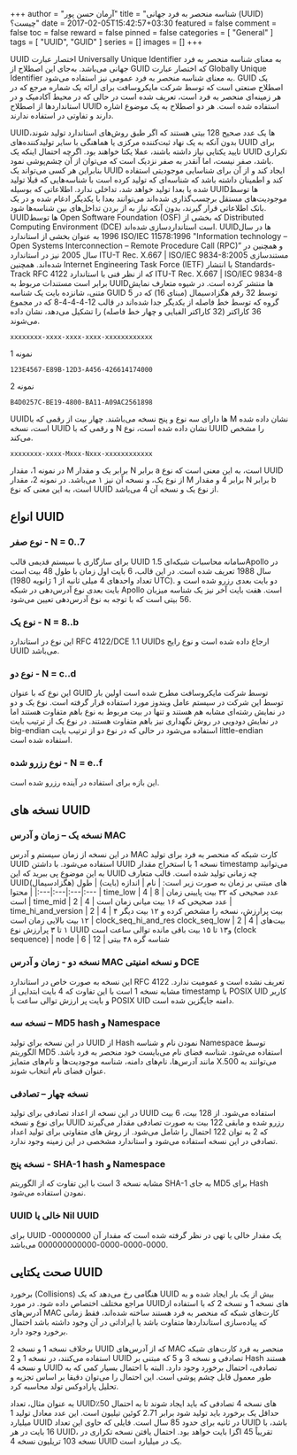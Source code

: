 +++
author = "آرمان حسن پور"
title = "شناسه منحصر به فرد جهانی (UUID) چیست؟" 
date = 2017-02-05T15:42:57+03:30
featured = false
comment = false
toc = false
reward = false
pinned = false
categories = [
	"General"
]
tags = [
    "UUID", "GUID"
]
series = []
images = []
+++

UUID اختصار عبارت Universally Unique Identifier به معنای شناسه منحصر به فرد جهانی می‌باشد. به‌جای این اصطلاح از GUID که اختصار عبارت Globally Unique Identifier به معنای شناسه منحصر به فرد عمومی نیز استفاده می‌شود. GUID یک اصطلاح صنعتی است که توسط شرکت مایکروسافت برای ارائه یک شماره مرجع که در هر زمینه‌ای منحصر به فرد است، تعریف شده است در حالی که در محیط آکادمیک و در استانداردها از اصطلاح UUID استفاده شده است. هر دو اصطلاح به یک موضوع اشاره دارند و تفاوتی در استفاده ندارند.
<!--more-->
UUIDها یک عدد صحیح 128 بیتی هستند که اگر طبق روش‌های استاندارد تولید شوند، بدون آنکه به یک نهاد ثبت‌کننده مرکزی یا هماهنگی با سایر تولیدکننده‌های UUID برای تایید یکتایی نیاز داشته باشند، عملا یکتا خواهند بود. اگرچه احتمال اینکه یک UUID تکراری باشد، صفر نیست، اما آنقدر به صفر نزدیک است که می‌توان از آن چشم‌پوشی نمود.
<br>
بنابراین هر کسی می‌تواند یک UUID ایجاد کند و از آن برای شناسایی موجودیتی استفاده کند و اطمینان داشته باشد که شناسه‌ای که تولید کرده ‌است با شناسه‌هایی که قبلا تولید شده یا بعدا تولید خواهد شد، تداخلی ندارد. اطلاعاتی که بوسیله UUIDها توسط موجودیت‌های مستقل برچسب‌گذاری شده‌اند می‌توانند بعدا با یکدیگر ادغام شده و در یک بانک اطلاعاتی قرار گیرند، بدون آنکه نیاز به از بردن تداخل‌های بین شناسه‌ها شود.
<br>
UUIDها توسط Open Software Foundation (OSF) که بخشی از Distributed Computing Environment (DCE) است استانداردسازی شده‌اند. UUIDها در سال 1996 به عنوان بخشی از استاندارد ISO/IEC 11578:1996 "Information technology – Open Systems Interconnection – Remote Procedure Call (RPC)” و همچنین در سال 2005 نیز در استاندارد ITU-T Rec. X.667 | ISO/IEC 9834-8:2005 مستندسازی شده‌اند. همچنین Internet Engineering Task Force (IETF) با انتشار Standards-Track RFC 4122 که از نظر فنی با استاندارد ITU-T Rec. X.667 | ISO/IEC 9834-8 برابر است مستندات مربوط به UUIDها منتشر کرده است.
در شیوه متعارف نمایش متنی، شانزده بایت یک شناسه GUID توسط 32 رقم هگزادسیمال (مبنای 16) که در 5 گروه که توسط خط فاصله از یکدیگر جدا شده‌اند در قالب 12-4-4-4-8 که در مجموع 36 کاراکتر (32 کاراکتر الفبایی و چهار خط فاصله) را تشکیل می‌دهد، نشان داده می‌شوند. 
```Text
xxxxxxxx-xxxx-xxxx-xxxx-xxxxxxxxxxxx
```
نمونه 1
```Text
123E4567-E89B-12D3-A456-426614174000
```
نمونه 2
```Text
B4D0257C-BE19-4800-BA11-A09AC2561898
```
UUIDها دارای سه نوع و پنج نسخه می‌باشند. چهار بیت از رقمی که با M نشان داده شده ‌است، نسخه UUID و رقمی که با N نشان داده شده ‌است، نوع UUID را مشخص می‌کند.
```Text
xxxxxxxx-xxxx-Mxxx-Nxxx-xxxxxxxxxxxx
```
در نمونه 1، مقدار M برابر یک و مقدار N برابر a است، به این معنی است که نوع UUID از نوع یک، و نسخه آن نیز ۱ می‌باشد.
در نمونه 2،  مقدار M برابر 4 و مقدار N برابر b است، به این معنی که نوع UUID از نوع یک و نسخه آن 4 می‌باشد.

## انواع UUID

### نوع صفر - N = 0..7
برای سازگاری با سیستم قدیمی قالب UUID 1.5 سامانه محاسبات شبکه‌ایApollo  در سال 1988 تعریف شده ‌است. در این قالب، 6 بایت اول زمان با طول 48 بیت است (تعداد واحدهای 4 میلی ثانیه از 1 ژانویه 1980 UTC). دو بایت بعدی رزرو شده است و بایت بعدی نوع آدرس‌دهی در شبکه Apollo است. هفت بایت آخر نیز یک شناسه میزبان 56 بیتی است که با توجه به نوع آدرس‌دهی تعیین می‌شود.

### نوع یک - N = 8..b
این نوع در استاندارد RFC 4122/DCE 1.1 UUIDs ارجاع داده شده است و نوع رایج UUID می‌باشد.

### نوع دو - N = c..d
این نوع که با عنوان GUID توسط شرکت مایکروسافت مطرح شده است اولین بار توسط این شرکت در سیستم عامل ویندوز مورد استفاده قرار گرفته است. نوع یک و دو در نمایش رشته‌ای مشابه هم هستند و تنها در بیت مربوط به نوع باهم متفاوت هستند اما در نمایش دودویی در روش نگهداری نیز باهم متفاوت هستند. در نوع یک از ترتیب بایت big-endian استفاده می‌شود در حالی که در نوع دو از ترتیب بایت little-endian استفاده شده است.

### نوع رزرو شده - N = e..f
این بازه برای استفاده در آینده رزرو شده است.


## نسخه های UUID

### نسخه یک – زمان و آدرس MAC
در این نسخه از زمان سیستم و آدرس MAC کارت شبکه که منحصر به فرد برای تولید UUID استفاده می‌شود. با داشتن UUID نسخه 1 با استخراج مقدار timestamp می‌توانید به این موضوع پی ببرید که این UUID چه زمانی تولید شده است. قالب متعارف UUIDهای مبتنی بر زمان به صورت زیر است:
| نام | اندازه (بایت) | طول (هگزادسیمال) | محتوا
|:---|:---|:---|:---
| time_low | 4 | 8 | عدد صحیحی که ۳۲ بیت پایینی زمان است
| time_mid | 2 | 4 | عدد صحیحی که ۱۶ بیت میانی زمان است
| time_hi_and_version | 2 | 4 | ۴ بیت پرارزش، نسخه را مشخص کرده و ۱۲ بیت دیگر ۱۲ بیت بالایی زمان است
| clock_seq_hi_and_res clock_seq_low | 2 | 4 | بیت‌های ۱ تا ۳ پرارزش نوع UUID و۱۳ تا ۱۵ بیت باقی مانده توالی ساعت است (clock sequence)
| node | 6 | 12 | شناسه گره ۴۸ بیتی

### نسخه دو - زمان و آدرس MAC و نسخه امنیتی DCE
این نسخه به صورت خاص در استاندارد RFC 4122 تعریف نشده است و عمومیت ندارد. مشابه نسخه 1 است با این تفاوت که 4 بایت ابتدایی از timestamp با POSIX UID کاربر و بایت پر ‌ارزش توالی ساعت با POSIX UID دامنه جایگزین شده است.

### نسخه سه – MD5 hash و Namespace
در این نسخه برای تولید UUID از Hash نمودن نام و شناسه Namespace توسط الگوریتم MD5 استفاده می‌شود. شناسه فضای نام می‌بایست خود منحصر به فرد باشد. مانند آدرس‌ها، نام‌های دامنه، شناسه موجودیت‌ها و نام‌های متمایز X.500 می‌توانند به عنوان فضای نام انتخاب شوند.

### نسخه چهار – تصادفی
در این نسخه از اعداد تصادفی برای تولید UUID استفاده می‌شود. از 128 بیت، 6 بیت برای نوع و نسخه UUID رزرو شده و مابقی 122 بیت به صورت تصادفی مقدار می‌گیرند که 2 به توان 122 احتمال را شامل می‌شود. از روش های متفاوتی برای تولید اعداد تصادفی در این نسخه استفاده می‌شود و استاندارد مشخصی در این زمینه وجود ندارد. 

### نسخه پنج - SHA-1 hash و Namespace
مشابه نسخه 3 است با این تفاوت که از الگوریتم SHA-1 به جای MD5 برای Hash نمودن استفاده می‌شود.

### UUID خالی یا Nil UUID
برای UUID یک مقدار خالی یا تهی در نظر گرفته شده است که مقدار آن 00000000-0000-0000-0000-000000000000 می‌باشد.

## صحت یکتایی UUID

برخورد (Collisions) هنگامی رخ می‌دهد که یک UUID بیش از یک بار ایجاد شده و به مراجع مختلف اختصاص داده شود. در مورد UUIDهای نسخه 1 و نسخه 2 که با استفاده از آدرس‌های MAC کارت‌های شبکه که منحصر به فرد هستند ساخته شده‌اند، فقط زمانی که پیاده‌سازی استانداردها متفاوت باشد یا ایراداتی در آن وجود داشته باشد احتمال برخورد وجود دارد.

برخلاف نسخه 1 و نسخه 2 UUID که از آدرس‌های MAC منحصر به فرد کارت‌های شبکه استفاده می‌کنند، در نسخه 1 و 2 UUID تصادفی و نسخه 3 و 5 که مبتنی بر Hash هستند و نسخه 4 UUID تصادفی، احتمال برخورد وجود دارد. البته با احتمال بسیار کمی که به طور معمول قابل چشم پوشی است. این احتمال را می‌توان دقیقا بر اساس تجزیه و تحلیل پارادوکس تولد محاسبه کرد. 

به عنوان مثال، تعداد UUIDهای نسخه 4 تصادفی که باید ایجاد شوند تا به احتمال 50٪ حداقل یک برخورد باید تولید شود برابر 2.71 کوئین تیلیون است. این عدد معادل تولید 1 میلیارد UUID در ثانیه برای حدود 85 سال است. فایلی که حاوی این تعداد UUID باشد، با 16 بایت در هر UUID، تقریباً 45 اگزا بایت خواهد بود. احتمال یافتن نسخه تکراری در نسخه 103 تریلیون نسخه 4 UUID یک در میلیارد است.
